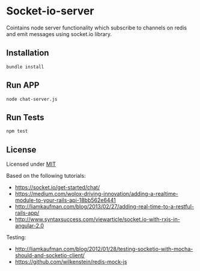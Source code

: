 # Socket-io-server

Cointains node server functionality which subscribe to channels on redis and emit messages using socket.io library.

## Installation
```bundle install```

## Run APP
```node chat-server.js```

## Run Tests
```npm test```

## License

Licensed under [MIT](LICENSE.md)


Based on the following tutorials: 
* https://socket.io/get-started/chat/
* https://medium.com/wolox-driving-innovation/adding-a-realtime-module-to-your-rails-api-18bb562e6441
* http://liamkaufman.com/blog/2013/02/27/adding-real-time-to-a-restful-rails-app/
* http://www.syntaxsuccess.com/viewarticle/socket.io-with-rxjs-in-angular-2.0

Testing:
* http://liamkaufman.com/blog/2012/01/28/testing-socketio-with-mocha-should-and-socketio-client/
* https://github.com/wilkenstein/redis-mock-js